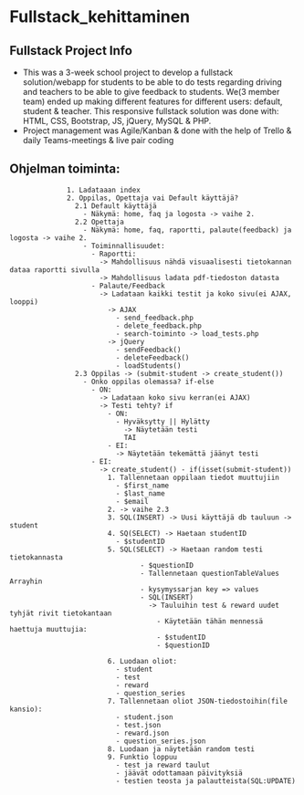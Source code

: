 # Fullstack_kehittaminen

## Fullstack Project Info
- This was a 3-week school project to develop a fullstack solution/webapp for students to be able to do tests regarding driving and teachers to be able to give feedback to students. We(3 member team) ended up making different features for different users: default, student & teacher. This responsive fullstack solution was done with: HTML, CSS, Bootstrap, JS, jQuery, MySQL & PHP.
- Project management was Agile/Kanban & done with the help of Trello & daily Teams-meetings & live pair coding    

## Ohjelman toiminta:

                  1. Ladataaan index
                  2. Oppilas, Opettaja vai Default käyttäjä?
                    2.1 Default käyttäjä
                      - Näkymä: home, faq ja logosta -> vaihe 2.
                    2.2 Opettaja
                      - Näkymä: home, faq, raportti, palaute(feedback) ja logosta -> vaihe 2.
                      - Toiminnallisuudet:
                        - Raportti:
                          -> Mahdollisuus nähdä visuaalisesti tietokannan dataa raportti sivulla
                          -> Mahdollisuus ladata pdf-tiedoston datasta
                        - Palaute/Feedback
                          -> Ladataan kaikki testit ja koko sivu(ei AJAX, looppi)
                            -> AJAX
                              - send_feedback.php
                              - delete_feedback.php
                              - search-toiminto -> load_tests.php
                            -> jQuery
                              - sendFeedback()
                              - deleteFeedback()
                              - loadStudents()
                    2.3 Oppilas -> (submit-student -> create_student())
                      - Onko oppilas olemassa? if-else
                        - ON:
                          -> Ladataan koko sivu kerran(ei AJAX)
                          -> Testi tehty? if
                            - ON:
                              - Hyväksytty || Hylätty
                                -> Näytetään testi
                                TAI
                            - EI:
                              -> Näytetään tekemättä jäänyt testi
                        - EI:
                          -> create_student() - if(isset(submit-student))
                            1. Tallennetaan oppilaan tiedot muuttujiin
                              - $first_name
                              - $last_name
                              - $email
                            2. -> vaihe 2.3
                            3. SQL(INSERT) -> Uusi käyttäjä db tauluun -> student
                            4. SQ(SELECT) -> Haetaan studentID
                              - $studentID
                            5. SQL(SELECT) -> Haetaan random testi tietokannasta
                                    - $questionID
                                    - Tallennetaan questionTableValues Arrayhin
                                    - kysymyssarjan key => values
                                    - SQL(INSERT)
                                      -> Tauluihin test & reward uudet tyhjät rivit tietokantaan
                                        - Käytetään tähän mennessä haettuja muuttujia:
                                        - $studentID
                                        - $questionID

                            6. Luodaan oliot:
                              - student
                              - test
                              - reward
                              - question_series
                            7. Tallennetaan oliot JSON-tiedostoihin(file kansio):
                              - student.json
                              - test.json
                              - reward.json
                              - question_series.json
                            8. Luodaan ja näytetään random testi
                            9. Funktio loppuu
                              - test ja reward taulut
                              - jäävät odottamaan päivityksiä
                              - testien teosta ja palautteista(SQL:UPDATE)




